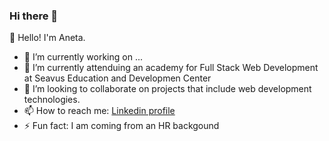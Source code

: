 ### Hi there 👋

<!--
**anetastankovska/anetastankovska** is a ✨ _special_ ✨ repository because its `README.md` (this file) appears on your GitHub profile.

Here are some ideas to get you started:

- 🔭 I’m currently working on ...
- 🌱 I’m currently learning ...
- 👯 I’m looking to collaborate on ...
- 🤔 I’m looking for help with ...
- 💬 Ask me about ...
- 📫 How to reach me: ...
- 😄 Pronouns: ...
- ⚡ Fun fact: ...
-->

👋 Hello! I'm Aneta.

- 🔭 I’m currently working on ...
- 🌱 I’m currently attenduing an academy for Full Stack Web Development at Seavus Education and Developmen Center
- 👯 I’m looking to collaborate on projects that include web development technologies.
- 📫 How to reach me: [Linkedin profile](https://www.linkedin.com/in/aneta-stankovska-ane/)
- ⚡ Fun fact: I am coming from an HR backgound
